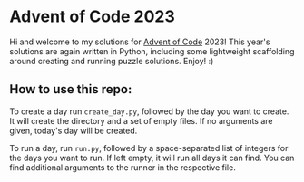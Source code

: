 # Advent of Code 2023

Hi and welcome to my solutions for [Advent of Code](https://adventofcode.com/) 2023! This year's solutions are again written in Python, including some lightweight scaffolding around creating and running puzzle solutions. Enjoy! :)

## How to use this repo:

To create a day run `create_day.py`, followed by the day you want to create. It will create the directory and a set of empty files. If no arguments are given, today's day will be created.

To run a day, run `run.py`, followed by a space-separated list of integers for the days you want to run. If left empty, it will run all days it can find. You can find additional arguments to the runner in the respective file.
